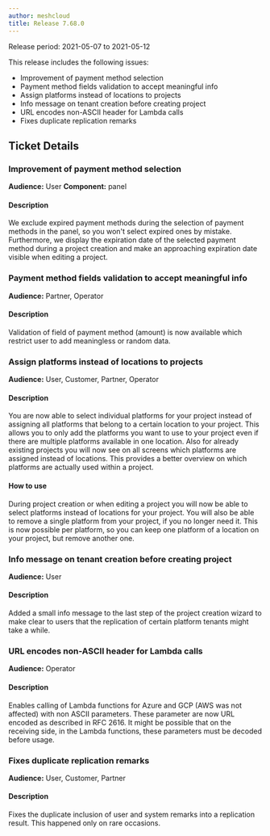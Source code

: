 ```yaml
---
author: meshcloud
title: Release 7.68.0
---
```


Release period: 2021-05-07 to 2021-05-12

This release includes the following issues:
* Improvement of payment method selection
* Payment method fields validation to accept meaningful info
* Assign platforms instead of locations to projects
* Info message on tenant creation before creating project
* URL encodes non-ASCII header for Lambda calls
* Fixes duplicate replication remarks
<!--truncate-->

## Ticket Details
### Improvement of payment method selection
**Audience:** User
**Component:** panel


#### Description
We exclude expired payment methods during the selection of payment methods in the panel, so you won't select expired ones by mistake. 
Furthermore, we display the expiration date of the selected payment method during a project creation and make an approaching expiration date visible when editing a project.

### Payment method fields validation to accept meaningful info
**Audience:** Partner, Operator


#### Description
Validation of field of payment method (amount) is now available which restrict user to add
meaningless or random data.

### Assign platforms instead of locations to projects
**Audience:** User, Customer, Partner, Operator


#### Description
You are now able to select individual platforms for your project instead of assigning all platforms that belong
to a certain location to your project. This allows you to only add the platforms you want to use to your project
even if there are multiple platforms available in one location.
Also for already existing projects you will now see on all screens which platforms are assigned instead of locations.
This provides a better overview on which platforms are actually used within a project.

#### How to use
During project creation or when editing a project you will now be able to select platforms instead of locations for
your project. You will also be able to remove a single platform from your project, if you no longer need it. This is now
possible per platform, so you can keep one platform of a location on your project, but remove another one.

### Info message on tenant creation before creating project
**Audience:** User


#### Description
Added a small info message to the last step of the project creation wizard to make clear
to users that the replication of certain platform tenants might take a while.

### URL encodes non-ASCII header for Lambda calls
**Audience:** Operator


#### Description
Enables calling of Lambda functions for Azure and GCP (AWS was not affected) with non
ASCII parameters. These parameter are now URL encoded as described in RFC 2616.
It might be possible that on the receiving side, in the Lambda functions,
these parameters must be decoded before usage.

### Fixes duplicate replication remarks
**Audience:** User, Customer, Partner


#### Description
Fixes the duplicate inclusion of user and system remarks into a replication result. This happened only on rare occasions.

